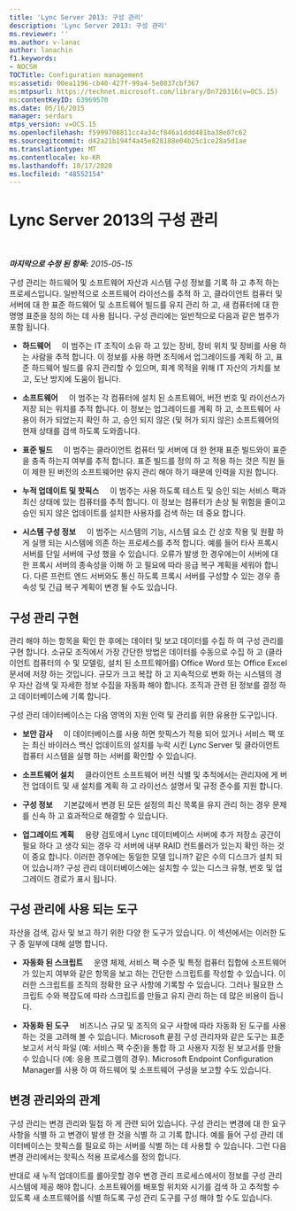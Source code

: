 ```yaml
---
title: 'Lync Server 2013: 구성 관리'
description: 'Lync Server 2013: 구성 관리'
ms.reviewer: ''
ms.author: v-lanac
author: lanachin
f1.keywords:
- NOCSH
TOCTitle: Configuration management
ms:assetid: 00ea1196-cb40-427f-99a4-5e8037cbf367
ms:mtpsurl: https://technet.microsoft.com/library/Dn720316(v=OCS.15)
ms:contentKeyID: 63969570
ms.date: 05/16/2015
manager: serdars
mtps_version: v=OCS.15
ms.openlocfilehash: f5999708811cc4a34cf846a1ddd481ba38e07c62
ms.sourcegitcommit: d42a21b194f4a45e828188e04b25c1ce28a5d1ae
ms.translationtype: MT
ms.contentlocale: ko-KR
ms.lasthandoff: 10/17/2020
ms.locfileid: "48552154"
---
```

# <a name="configuration-management-in-lync-server-2013"></a>Lync Server 2013의 구성 관리

<div data-xmlns="http://www.w3.org/1999/xhtml">

<div class="topic" data-xmlns="http://www.w3.org/1999/xhtml" data-msxsl="urn:schemas-microsoft-com:xslt" data-cs="https://msdn.microsoft.com/">

<div data-asp="https://msdn2.microsoft.com/asp">



</div>

<div id="mainSection">

<div id="mainBody">

<span> </span>

_**마지막으로 수정 된 항목:** 2015-05-15_

구성 관리는 하드웨어 및 소프트웨어 자산과 시스템 구성 정보를 기록 하 고 추적 하는 프로세스입니다. 일반적으로 소프트웨어 라이선스를 추적 하 고, 클라이언트 컴퓨터 및 서버에 대 한 표준 하드웨어 및 소프트웨어 빌드를 유지 관리 하 고, 새 컴퓨터에 대 한 명명 표준을 정의 하는 데 사용 됩니다. 구성 관리에는 일반적으로 다음과 같은 범주가 포함 됩니다.

  - **하드웨어**     이 범주는 IT 조직이 소유 하 고 있는 장비, 장비 위치 및 장비를 사용 하는 사람을 추적 합니다. 이 정보를 사용 하면 조직에서 업그레이드를 계획 하 고, 표준 하드웨어 빌드를 유지 관리할 수 있으며, 회계 목적을 위해 IT 자산의 가치를 보고, 도난 방지에 도움이 됩니다.

  - **소프트웨어**     이 범주는 각 컴퓨터에 설치 된 소프트웨어, 버전 번호 및 라이선스가 저장 되는 위치를 추적 합니다. 이 정보는 업그레이드를 계획 하 고, 소프트웨어 사용이 허가 되었는지 확인 하 고, 승인 되지 않은 (및 허가 되지 않은) 소프트웨어의 현재 상태를 검색 하도록 도와줍니다.

  - **표준 빌드**     이 범주는 클라이언트 컴퓨터 및 서버에 대 한 현재 표준 빌드와이 표준을 충족 하는지 여부를 추적 합니다. 표준 빌드를 정의 하 고 적용 하는 것은 직원 들이 제한 된 버전의 소프트웨어만 유지 관리 해야 하기 때문에 인력을 지원 합니다.

  - **누적 업데이트 및 핫픽스**     이 범주는 사용 하도록 테스트 및 승인 되는 서비스 팩과 최신 상태에 있는 컴퓨터를 추적 합니다. 이 정보는 컴퓨터가 손상 될 위험을 줄이고 승인 되지 않은 업데이트를 설치한 사용자를 검색 하는 데 중요 합니다.

  - **시스템 구성 정보**     이 범주는 시스템의 기능, 시스템 요소 간 상호 작용 및 원활 하 게 실행 되는 시스템에 의존 하는 프로세스를 추적 합니다. 예를 들어 타사 프록시 서버를 단일 서버에 구성 했을 수 있습니다. 오류가 발생 한 경우에는이 서버에 대 한 프록시 서버의 종속성을 이해 하 고 필요에 따라 응급 복구 계획을 세워야 합니다. 다른 프런트 엔드 서버와도 통신 하도록 프록시 서버를 구성할 수 있는 경우 종속성 및 긴급 복구 계획이 변경 될 수도 있습니다.

<div>

## <a name="implementing-configuration-management"></a>구성 관리 구현

관리 해야 하는 항목을 확인 한 후에는 데이터 및 보고 데이터를 수집 하 여 구성 관리를 구현 합니다. 소규모 조직에서 가장 간단한 방법은 데이터를 수동으로 수집 하 고 (클라이언트 컴퓨터의 수 및 모델링, 설치 된 소프트웨어를) Office Word 또는 Office Excel 문서에 저장 하는 것입니다. 규모가 크고 복잡 하 고 지속적으로 변화 하는 시스템의 경우 자산 검색 및 자세한 정보 수집을 자동화 해야 합니다. 조직과 관련 된 정보를 결정 하 고 데이터베이스에 기록 합니다.

구성 관리 데이터베이스는 다음 영역의 지원 인력 및 관리를 위한 유용한 도구입니다.

  - **보안 감사**     이 데이터베이스를 사용 하면 핫픽스가 적용 되어 있거나 서비스 팩 또는 최신 바이러스 백신 업데이트의 설치를 누락 시킨 Lync Server 및 클라이언트 컴퓨터 시스템을 실행 하는 서버를 확인할 수 있습니다.

  - **소프트웨어 설치**     클라이언트 소프트웨어 버전 식별 및 추적에서는 관리자에 게 버전 업데이트 및 새 설치를 계획 하 고 라이선스 설명서 및 규정 준수를 지원 합니다.

  - **구성 정보**     기본값에서 변경 된 모든 설정의 최신 목록을 유지 관리 하는 경우 문제를 신속 하 고 효과적으로 해결할 수 있습니다.

  - **업그레이드 계획**     용량 검토에서 Lync 데이터베이스 서버에 추가 저장소 공간이 필요 하다 고 생각 되는 경우 각 서버에 내부 RAID 컨트롤러가 있는지 확인 하는 것이 중요 합니다. 이러한 경우에는 동일한 모델 입니까? 같은 수의 디스크가 설치 되어 있습니까? 구성 관리 데이터베이스에는 설치할 수 있는 디스크 유형, 번호 및 업그레이드 경로가 표시 됩니다.

</div>

<div>

## <a name="tools-used-for-configuration-management"></a>구성 관리에 사용 되는 도구

자산을 검색, 감사 및 보고 하기 위한 다양 한 도구가 있습니다. 이 섹션에서는 이러한 도구 중 일부에 대해 설명 합니다.

  - **자동화 된 스크립트**     운영 체제, 서비스 팩 수준 및 특정 컴퓨터 집합에 소프트웨어가 있는지 여부와 같은 항목을 보고 하는 간단한 스크립트를 작성할 수 있습니다. 이러한 스크립트를 조직의 정확한 요구 사항에 기록할 수 있습니다. 그러나 필요한 스크립트 수와 복잡도에 따라 스크립트를 만들고 유지 관리 하는 데 많은 비용이 듭니다.

  - **자동화 된 도구**     비즈니스 규모 및 조직의 요구 사항에 따라 자동화 된 도구를 사용 하는 것을 고려해 볼 수 있습니다. Microsoft 끝점 구성 관리자와 같은 도구는 표준 보고서 서식 파일 (예: 서비스 팩 수준)을 통합 하 고 사용자 지정 된 보고서를 만들 수 있습니다 (예: 응용 프로그램의 경우). Microsoft Endpoint Configuration Manager를 사용 하 여 하드웨어 및 소프트웨어 구성을 보고할 수도 있습니다.

</div>

<div>

## <a name="relationship-with-change-management"></a>변경 관리와의 관계

구성 관리는 변경 관리와 밀접 하 게 관련 되어 있습니다. 구성 관리는 변경에 대 한 요구 사항을 식별 하 고 변경이 발생 한 것을 식별 하 고 기록 합니다. 예를 들어 구성 관리 데이터베이스는 핫픽스를 필요로 하는 서버를 식별 하는 데 사용할 수 있습니다. 그런 다음 변경 관리에서는 핫픽스 적용 프로세스를 정의 합니다.

반대로 새 누적 업데이트를 롤아웃할 경우 변경 관리 프로세스에서이 정보를 구성 관리 시스템에 제공 해야 합니다. 소프트웨어를 배포할 위치와 시기를 검색 하 고 추적할 수 있도록 새 소프트웨어를 식별 하도록 구성 관리 도구를 구성 해야 할 수도 있습니다.

</div>

</div>

<span> </span>

</div>

</div>

</div>

